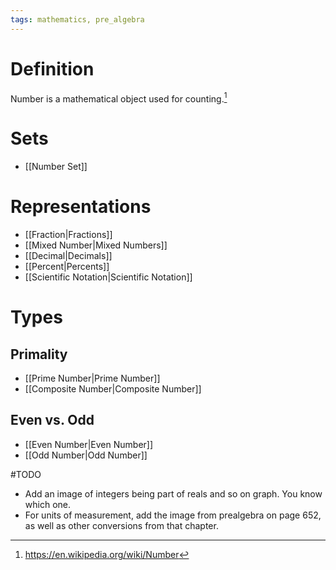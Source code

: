 ```yaml
---
tags: mathematics, pre_algebra
---
```


# Definition

Number is a mathematical object used for counting.[^1]

# Sets
- [[Number Set]]

# Representations
- [[Fraction|Fractions]]
- [[Mixed Number|Mixed Numbers]]
- [[Decimal|Decimals]]
- [[Percent|Percents]]
- [[Scientific Notation|Scientific Notation]]

# Types

## Primality
- [[Prime Number|Prime Number]]
- [[Composite Number|Composite Number]]

## Even vs. Odd
- [[Even Number|Even Number]]
- [[Odd Number|Odd Number]]

#TODO 

- Add an image of integers being part of reals and so on graph. You know which one.
- For units of measurement, add the image from prealgebra on page 652, as well as other conversions from that chapter.

[^1]: https://en.wikipedia.org/wiki/Number